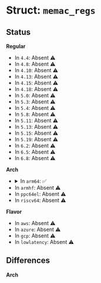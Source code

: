 # Struct: <code>memac_regs</code>

## Status
<b>Regular</b>
<ul>
<li>
In <code>4.4</code>: Absent ⚠️
</li>
<li>
In <code>4.8</code>: Absent ⚠️
</li>
<li>
In <code>4.10</code>: Absent ⚠️
</li>
<li>
In <code>4.13</code>: Absent ⚠️
</li>
<li>
In <code>4.15</code>: Absent ⚠️
</li>
<li>
In <code>4.18</code>: Absent ⚠️
</li>
<li>
In <code>5.0</code>: Absent ⚠️
</li>
<li>
In <code>5.3</code>: Absent ⚠️
</li>
<li>
In <code>5.4</code>: Absent ⚠️
</li>
<li>
In <code>5.8</code>: Absent ⚠️
</li>
<li>
In <code>5.11</code>: Absent ⚠️
</li>
<li>
In <code>5.13</code>: Absent ⚠️
</li>
<li>
In <code>5.15</code>: Absent ⚠️
</li>
<li>
In <code>5.19</code>: Absent ⚠️
</li>
<li>
In <code>6.2</code>: Absent ⚠️
</li>
<li>
In <code>6.5</code>: Absent ⚠️
</li>
<li>
In <code>6.8</code>: Absent ⚠️
</li>
</ul>
<b>Arch</b>
<ul>
<li>
<details>
<summary>In <code>arm64</code>: ✅</summary>

```c
struct memac_regs {
    u32 res0000[2];
    u32 command_config;
    struct mac_addr mac_addr0;
    u32 maxfrm;
    u32 res0018[1];
    u32 rx_fifo_sections;
    u32 tx_fifo_sections;
    u32 res0024[2];
    u32 hashtable_ctrl;
    u32 res0030[4];
    u32 ievent;
    u32 tx_ipg_length;
    u32 res0048;
    u32 imask;
    u32 res0050;
    u32 pause_quanta[4];
    u32 pause_thresh[4];
    u32 rx_pause_status;
    u32 res0078[2];
    struct mac_addr mac_addr[7];
    u32 lpwake_timer;
    u32 sleep_timer;
    u32 res00c0[8];
    u32 statn_config;
    u32 res00e4[7];
    u32 reoct_l;
    u32 reoct_u;
    u32 roct_l;
    u32 roct_u;
    u32 raln_l;
    u32 raln_u;
    u32 rxpf_l;
    u32 rxpf_u;
    u32 rfrm_l;
    u32 rfrm_u;
    u32 rfcs_l;
    u32 rfcs_u;
    u32 rvlan_l;
    u32 rvlan_u;
    u32 rerr_l;
    u32 rerr_u;
    u32 ruca_l;
    u32 ruca_u;
    u32 rmca_l;
    u32 rmca_u;
    u32 rbca_l;
    u32 rbca_u;
    u32 rdrp_l;
    u32 rdrp_u;
    u32 rpkt_l;
    u32 rpkt_u;
    u32 rund_l;
    u32 rund_u;
    u32 r64_l;
    u32 r64_u;
    u32 r127_l;
    u32 r127_u;
    u32 r255_l;
    u32 r255_u;
    u32 r511_l;
    u32 r511_u;
    u32 r1023_l;
    u32 r1023_u;
    u32 r1518_l;
    u32 r1518_u;
    u32 r1519x_l;
    u32 r1519x_u;
    u32 rovr_l;
    u32 rovr_u;
    u32 rjbr_l;
    u32 rjbr_u;
    u32 rfrg_l;
    u32 rfrg_u;
    u32 rcnp_l;
    u32 rcnp_u;
    u32 rdrntp_l;
    u32 rdrntp_u;
    u32 res01d0[12];
    u32 teoct_l;
    u32 teoct_u;
    u32 toct_l;
    u32 toct_u;
    u32 res0210[2];
    u32 txpf_l;
    u32 txpf_u;
    u32 tfrm_l;
    u32 tfrm_u;
    u32 tfcs_l;
    u32 tfcs_u;
    u32 tvlan_l;
    u32 tvlan_u;
    u32 terr_l;
    u32 terr_u;
    u32 tuca_l;
    u32 tuca_u;
    u32 tmca_l;
    u32 tmca_u;
    u32 tbca_l;
    u32 tbca_u;
    u32 res0258[2];
    u32 tpkt_l;
    u32 tpkt_u;
    u32 tund_l;
    u32 tund_u;
    u32 t64_l;
    u32 t64_u;
    u32 t127_l;
    u32 t127_u;
    u32 t255_l;
    u32 t255_u;
    u32 t511_l;
    u32 t511_u;
    u32 t1023_l;
    u32 t1023_u;
    u32 t1518_l;
    u32 t1518_u;
    u32 t1519x_l;
    u32 t1519x_u;
    u32 res02a8[6];
    u32 tcnp_l;
    u32 tcnp_u;
    u32 res02c8[14];
    u32 if_mode;
    u32 if_status;
    u32 res0308[14];
    u32 hg_config;
    u32 res0344[3];
    u32 hg_pause_quanta;
    u32 res0354[3];
    u32 hg_pause_thresh;
    u32 res0364[3];
    u32 hgrx_pause_status;
    u32 hg_fifos_status;
    u32 rhm;
    u32 thm;
};
```
</details>
</li>
<li>
In <code>armhf</code>: Absent ⚠️
</li>
<li>
In <code>ppc64el</code>: Absent ⚠️
</li>
<li>
In <code>riscv64</code>: Absent ⚠️
</li>
</ul>
<b>Flavor</b>
<ul>
<li>
In <code>aws</code>: Absent ⚠️
</li>
<li>
In <code>azure</code>: Absent ⚠️
</li>
<li>
In <code>gcp</code>: Absent ⚠️
</li>
<li>
In <code>lowlatency</code>: Absent ⚠️
</li>
</ul>

## Differences
<b>Arch</b>
<ul>
</ul>
